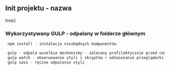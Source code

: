 ## Init projektu - nazwa

treść

### Wykorzystywany GULP - odpalany w folderze głównym

```js
 npm install - instalacja niezbędnych komponentów

 gulp - odpala wszelkie mechanizmy - zalecany profilaktycznie przed commitem
 gulp watch - obserwowanie styli i skryptów + odświeżanie przeglądarki
 gulp sass - ręczne odpalenie styli
```
